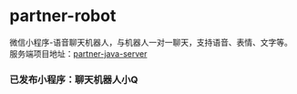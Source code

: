 # partner-robot
微信小程序-语音聊天机器人，与机器人一对一聊天，支持语音、表情、文字等。
服务端项目地址：[partner-java-server](https://github.com/zhukai-git/partner-java-server)

### 已发布小程序：聊天机器人小Q
